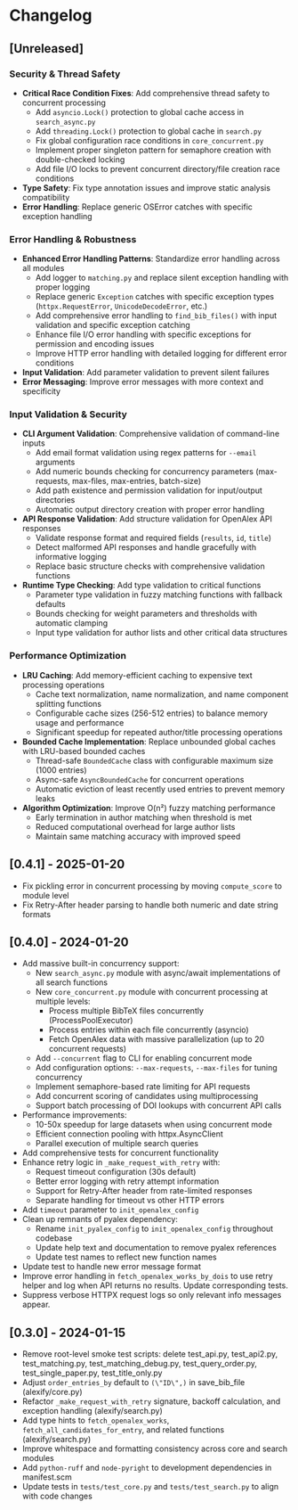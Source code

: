 # Changelog

## [Unreleased]

### Security & Thread Safety
- **Critical Race Condition Fixes**: Add comprehensive thread safety to concurrent processing
  - Add `asyncio.Lock()` protection to global cache access in `search_async.py`
  - Add `threading.Lock()` protection to global cache in `search.py`
  - Fix global configuration race conditions in `core_concurrent.py`
  - Implement proper singleton pattern for semaphore creation with double-checked locking
  - Add file I/O locks to prevent concurrent directory/file creation race conditions
- **Type Safety**: Fix type annotation issues and improve static analysis compatibility
- **Error Handling**: Replace generic OSError catches with specific exception handling

### Error Handling & Robustness 
- **Enhanced Error Handling Patterns**: Standardize error handling across all modules
  - Add logger to `matching.py` and replace silent exception handling with proper logging
  - Replace generic `Exception` catches with specific exception types (`httpx.RequestError`, `UnicodeDecodeError`, etc.)
  - Add comprehensive error handling to `find_bib_files()` with input validation and specific exception catching  
  - Enhance file I/O error handling with specific exceptions for permission and encoding issues
  - Improve HTTP error handling with detailed logging for different error conditions
- **Input Validation**: Add parameter validation to prevent silent failures
- **Error Messaging**: Improve error messages with more context and specificity

### Input Validation & Security
- **CLI Argument Validation**: Comprehensive validation of command-line inputs
  - Add email format validation using regex patterns for `--email` arguments
  - Add numeric bounds checking for concurrency parameters (max-requests, max-files, max-entries, batch-size)
  - Add path existence and permission validation for input/output directories
  - Automatic output directory creation with proper error handling
- **API Response Validation**: Add structure validation for OpenAlex API responses
  - Validate response format and required fields (`results`, `id`, `title`)
  - Detect malformed API responses and handle gracefully with informative logging
  - Replace basic structure checks with comprehensive validation functions
- **Runtime Type Checking**: Add type validation to critical functions
  - Parameter type validation in fuzzy matching functions with fallback defaults
  - Bounds checking for weight parameters and thresholds with automatic clamping
  - Input type validation for author lists and other critical data structures

### Performance Optimization
- **LRU Caching**: Add memory-efficient caching to expensive text processing operations
  - Cache text normalization, name normalization, and name component splitting functions
  - Configurable cache sizes (256-512 entries) to balance memory usage and performance
  - Significant speedup for repeated author/title processing operations
- **Bounded Cache Implementation**: Replace unbounded global caches with LRU-based bounded caches
  - Thread-safe `BoundedCache` class with configurable maximum size (1000 entries)
  - Async-safe `AsyncBoundedCache` for concurrent operations
  - Automatic eviction of least recently used entries to prevent memory leaks
- **Algorithm Optimization**: Improve O(n²) fuzzy matching performance
  - Early termination in author matching when threshold is met
  - Reduced computational overhead for large author lists
  - Maintain same matching accuracy with improved speed

## [0.4.1] - 2025-01-20
- Fix pickling error in concurrent processing by moving `compute_score` to module level
- Fix Retry-After header parsing to handle both numeric and date string formats

## [0.4.0] - 2024-01-20
- Add massive built-in concurrency support:
  - New `search_async.py` module with async/await implementations of all search functions
  - New `core_concurrent.py` module with concurrent processing at multiple levels:
    - Process multiple BibTeX files concurrently (ProcessPoolExecutor)
    - Process entries within each file concurrently (asyncio)
    - Fetch OpenAlex data with massive parallelization (up to 20 concurrent requests)
  - Add `--concurrent` flag to CLI for enabling concurrent mode
  - Add configuration options: `--max-requests`, `--max-files` for tuning concurrency
  - Implement semaphore-based rate limiting for API requests
  - Add concurrent scoring of candidates using multiprocessing
  - Support batch processing of DOI lookups with concurrent API calls
- Performance improvements:
  - 10-50x speedup for large datasets when using concurrent mode
  - Efficient connection pooling with httpx.AsyncClient
  - Parallel execution of multiple search queries
- Add comprehensive tests for concurrent functionality
- Enhance retry logic in `_make_request_with_retry` with:
  - Request timeout configuration (30s default)
  - Better error logging with retry attempt information
  - Support for Retry-After header from rate-limited responses
  - Separate handling for timeout vs other HTTP errors
- Add `timeout` parameter to `init_openalex_config`
- Clean up remnants of pyalex dependency:
  - Rename `init_pyalex_config` to `init_openalex_config` throughout codebase
  - Update help text and documentation to remove pyalex references
  - Update test names to reflect new function names
- Update test to handle new error message format
- Improve error handling in `fetch_openalex_works_by_dois` to use retry helper
  and log when API returns no results. Update corresponding tests.
- Suppress verbose HTTPX request logs so only relevant info messages appear.

## [0.3.0] - 2024-01-15

- Remove root-level smoke test scripts: delete test_api.py, test_api2.py, test_matching.py, test_matching_debug.py, test_query_order.py, test_single_paper.py, test_title_only.py
- Adjust `order_entries_by` default to `(\"ID\",)` in save_bib_file (alexify/core.py)
- Refactor `_make_request_with_retry` signature, backoff calculation, and exception handling (alexify/search.py)
- Add type hints to `fetch_openalex_works`, `fetch_all_candidates_for_entry`, and related functions (alexify/search.py)
- Improve whitespace and formatting consistency across core and search modules
- Add `python-ruff` and `node-pyright` to development dependencies in manifest.scm
- Update tests in `tests/test_core.py` and `tests/test_search.py` to align with code changes
